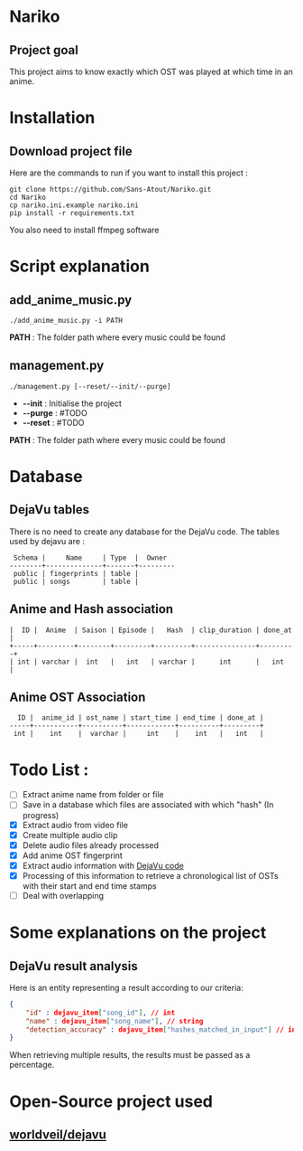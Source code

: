 # Nariko

## Project goal

This project aims to know exactly which OST was played at which time in an anime.

# Installation

## Download project file

Here are the commands to run if you want to install this project :
```console
git clone https://github.com/Sans-Atout/Nariko.git
cd Nariko
cp nariko.ini.example nariko.ini
pip install -r requirements.txt
```

You also need to install ffmpeg software

# Script explanation

## add_anime_music.py

```console
./add_anime_music.py -i PATH
```

**PATH** : The folder path where every music could be found

## management.py

```console
./management.py [--reset/--init/--purge]
```
- **--init** : Initialise the project 
- **--purge** : #TODO
- **--reset** : #TODO 

**PATH** : The folder path where every music could be found

# Database

## DejaVu tables

There is no need to create any database for the DejaVu code. The tables used by dejavu are :
```shell
 Schema |     Name     | Type  |  Owner  
--------+--------------+-------+---------
 public | fingerprints | table |         
 public | songs        | table |         
```


## Anime and Hash association

```shell
|  ID |  Anime  | Saison | Episode |   Hash  | clip_duration | done_at |
+-----+---------+--------+---------+---------+---------------+---------+
| int | varchar |  int   |   int   | varchar |      int      |   int   |
```

## Anime OST Association

```shell
  ID |  anime_id | ost_name | start_time | end_time | done_at |
-----+-----------+----------+------------+----------+---------+
 int |    int    |  varchar |     int    |    int   |   int   |
```

# Todo List :

* [ ] Extract anime name from folder or file
* [ ] Save in a database which files are associated with which "hash" (In progress)
* [x] Extract audio from video file
* [x] Create multiple audio clip
* [x] Delete audio files already processed
* [x] Add anime OST fingerprint
* [x] Extract audio information with [DejaVu code](https://github.com/worldveil/dejavu)
* [x] Processing of this information to retrieve a chronological list of OSTs with their start and end time stamps
* [ ] Deal with overlapping

# Some explanations on the project 
## DejaVu result analysis 

Here is an entity representing a result according to our criteria: 
```json
{
	"id" : dejavu_item["song_id"], // int
	"name" : dejavu_item["song_name"], // string
	"detection_accuracy" : dejavu_item["hashes_matched_in_input"] // int
}
```

When retrieving multiple results, the results must be passed as a percentage.

# Open-Source project used

## [worldveil/dejavu](https://github.com/worldveil/dejavu)
